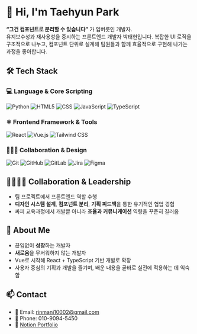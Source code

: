 # 👋 Hi, I'm Taehyun Park

**“그건 컴포넌트로 분리할 수 있습니다”** 가 입버릇인 개발자.  
유지보수성과 재사용성을 중시하는 프론트엔드 개발자 박태현입니다. 
복잡한 UI 로직을 구조적으로 나누고, 컴포넌트 단위로 설계해 팀원들과 함께 효율적으로 구현해 나가는 과정을 좋아합니다.



## 🛠 Tech Stack

### 💻 Language & Core Scripting
![Python](https://img.shields.io/badge/Python-3776AB?style=for-the-badge&logo=python&logoColor=white)
![HTML5](https://img.shields.io/badge/HTML5-E34F26?style=for-the-badge&logo=html5&logoColor=white)
![CSS](https://img.shields.io/badge/CSS-1572B6?style=for-the-badge&logo=css&logoColor=white)
![JavaScript](https://img.shields.io/badge/JavaScript-F7DF1E?style=for-the-badge&logo=javascript&logoColor=black)
![TypeScript](https://img.shields.io/badge/TypeScript-3178C6?style=for-the-badge&logo=typescript&logoColor=white)



### ⚛️ Frontend Framework & Tools

![React](https://img.shields.io/badge/React-61DAFB?style=for-the-badge&logo=react&logoColor=black)
![Vue.js](https://img.shields.io/badge/Vue.js-4FC08D?style=for-the-badge&logo=vue.js&logoColor=white)
![Tailwind CSS](https://img.shields.io/badge/TailwindCSS-06B6D4?style=for-the-badge&logo=tailwindcss&logoColor=white)



### 🧑‍🤝‍🧑 Collaboration & Design

![Git](https://img.shields.io/badge/Git-F05032?style=for-the-badge&logo=git&logoColor=white)
![GitHub](https://img.shields.io/badge/GitHub-181717?style=for-the-badge&logo=github&logoColor=white)
![GitLab](https://img.shields.io/badge/GitLab-FC6D26?style=for-the-badge&logo=gitlab&logoColor=white)
![Jira](https://img.shields.io/badge/Jira-0052CC?style=for-the-badge&logo=jira&logoColor=white)
![Figma](https://img.shields.io/badge/Figma-F24E1E?style=for-the-badge&logo=figma&logoColor=white)



## 👨‍👩‍👧‍👦 Collaboration & Leadership

- 팀 프로젝트에서 프론트엔드 역할 수행  
- **디자인 시스템 설계**, **컴포넌트 분리**, **기획 피드백**을 통한 유기적인 협업 경험  
- 싸피 교육과정에서 개발뿐 아니라 **조율과 커뮤니케이션** 역량을 꾸준히 길러옴



## 🌱 About Me

- 끊임없이 **성장**하는 개발자
- **새로움**을 무서워하지 않는 개발자
- Vue로 시작해 React + TypeScript 기반 개발로 확장  
- 사용자 중심의 기획과 개발을 즐기며, 배운 내용을 곧바로 실전에 적용하는 데 익숙함   



## 📫 Contact

- 📮 Email: rinmani10002@gmail.com  
- 📱 Phone: 010-9094-5450
- 📘 [Notion Portfolio](https://www.notion.so/Portfolio-2008b76a138c80019346c5ab535c50df)  
